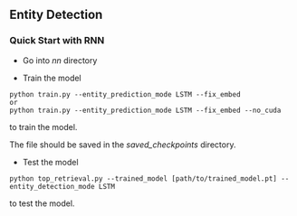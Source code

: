## Entity Detection

### Quick Start with RNN

- Go into *nn* directory

- Train the model 

```
python train.py --entity_prediction_mode LSTM --fix_embed
or
python train.py --entity_prediction_mode LSTM --fix_embed --no_cuda
```

to train the model.

The file should be saved in the *saved_checkpoints* directory.

- Test the model

```
python top_retrieval.py --trained_model [path/to/trained_model.pt] --entity_detection_mode LSTM
```

to test the model.
